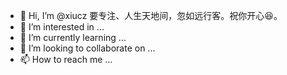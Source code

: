 
- 👋 Hi, I’m @xiucz     要专注、人生天地间，忽如远行客。祝你开心😆。
- 👀 I’m interested in ...
- 🌱 I’m currently learning ...
- 💞️ I’m looking to collaborate on ...
- 📫 How to reach me ...



<!---
xiucz/xiucz is a ✨ special ✨ repository because its `README.md` (this file) appears on your GitHub profile.
You can click the Preview link to take a look at your changes.
--->
